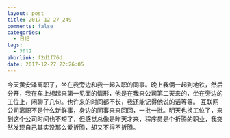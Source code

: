 ```yaml
---
layout: post
title: 2017-12-27_249
comments: false
categories:
  - 日记
tags:
  - 2017
abbrlink: f2d1f76d
date: 2017-12-27 22:26:05
---
```


  今天黄安泽离职了，坐在我旁边和我一起入职的同事。晚上我俩一起到地铁，然后分开，我在车上想起来第一见面的情形，他是在我来公司第二天来的，坐在旁边的工位上，闲聊了几句。也许来的时间都不长，我还能记得他说的话等等。
  互联网公司离职不是什么新鲜事，身边的同事来来回回，一批一批。明天也换工位了，来到这个公司时间也不短了，但感觉总像是昨天才来，程序员是个折腾的职业，我突然发现自己其实没那么爱折腾，却又不得不折腾。
